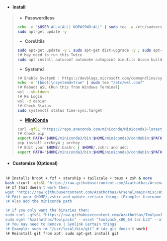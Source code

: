 - #### Install
> - **Passwordless**
> ```bash
> echo -e "$USER ALL=(ALL) NOPASSWD:ALL" | sudo tee -a /etc/sudoers
> sudo apt-get update -y
> ```
> - **CoreUtils**
> ```bash
> sudo apt-get update -y ; sudo apt-get dist-upgrade -y ; sudo apt-get upgrade -y
> !# May need to run this Twice
> sudo apt install autoconf automake autopoint binutils bison build-essential ca-certificates coreutils curl dos2unix git gcc htop flex file jq moreutils wget -y
> ```
> - **Systemd**
> ```bash
> !# Enable SystemD : https://devblogs.microsoft.com/commandline/systemd-support-is-now-available-in-wsl/
> echo -e "[boot]\nsystemd=true" | sudo tee "/etc/wsl.conf"
> !# Reboot WSL (Run this from Windows Terminal)
> wsl --shutdown
> !# Re Login
> wsl -d debian
> !# Check Status
> sudo systemctl status time-sync.target
> ```
> - [**MiniConda**](https://docs.conda.io/projects/miniconda/en/latest/)
> ```bash
> curl -qfSL "https://repo.anaconda.com/miniconda/Miniconda3-latest-Linux-x86_64.sh" -o /tmp/install_conda.sh && chmod +xwr "/tmp/install_conda.sh" && /tmp/install_conda.sh -b
> !# Check pip
> export PATH="$HOME/miniconda3/bin:$HOME/miniconda3/condabin:$PATH"
> pip install archey4 ; archey
> !# Edit your $HOME/.bashrc | $HOME/.zshrc and add:
> export PATH="$HOME/miniconda3/bin:$HOME/miniconda3/condabin:$PATH"
> ```
- #### Customize (Optional)
```bash

!# Installs broot + fzf + starship + tailscale + tmux + zsh & more
bash <(curl -qfsSL "https://raw.githubusercontent.com/Azathothas/Arsenal/main/misc/WSL/Debian/customize.sh")
!# If that doesn't work then:
wget "https://raw.githubusercontent.com/Azathothas/Arsenal/main/misc/WSL/Debian/customize.sh" && dos2unix "./customize.sh" && chmod +xwr "./customize.sh"
!# Edit your $HOME/.zshrc and update certain things (Example: Username etc)
!# Also add the miniconda path

!# If you only want the binaries then:
sudo curl -qfsSL "https://raw.githubusercontent.com/Azathothas/Toolpacks/main/x86_64/eget" -o "/usr/local/bin/eget" && sudo chmod +xwr "/usr/local/bin/eget"
sudo eget "Azathothas/Toolpacks" --asset "toolpack_x86_64.tar.bz2" --all --to "/usr/local/bin" && sudo chmod +xwr /usr/local/bin/*
!# You may need to Remove | Symlink Certain things
!# Example: sudo rm "/usr/local/bin/git" # (As git doesn't work)
!# Reinstall git from apt: sudo apt-get install git
```
